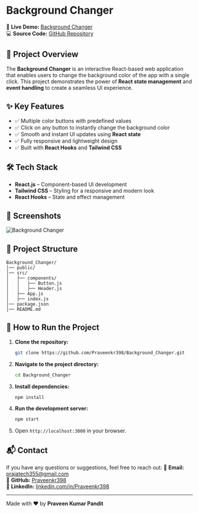 # Background Changer

🚀 **Live Demo:** [Background Changer](https://ibgchanger.netlify.app/)  
💻 **Source Code:** [GitHub Repository](https://github.com/Praveenkr398/Background_Changer)

## 📌 Project Overview
The **Background Changer** is an interactive React-based web application that enables users to change the background color of the app with a single click. This project demonstrates the power of **React state management** and **event handling** to create a seamless UI experience.

## ✨ Key Features
- ✅ Multiple color buttons with predefined values
- ✅ Click on any button to instantly change the background color
- ✅ Smooth and instant UI updates using **React state**
- ✅ Fully responsive and lightweight design
- ✅ Built with **React Hooks** and **Tailwind CSS**

## 🛠️ Tech Stack
- **React.js** – Component-based UI development
- **Tailwind CSS** – Styling for a responsive and modern look
- **React Hooks** – State and effect management

## 📸 Screenshots
![Background Changer](https://github.com/user-attachments/assets/f209b886-58cc-4e6a-aac8-1208a8b354d9)


## 📂 Project Structure
```
Background_Changer/
│── public/
│── src/
│   ├── components/
│   │   ├── Button.js
│   │   ├── Header.js
│   ├── App.js
│   ├── index.js
│── package.json
│── README.md
```

## 🚀 How to Run the Project
1. **Clone the repository:**
   ```bash
   git clone https://github.com/Praveenkr398/Background_Changer.git
   ```
2. **Navigate to the project directory:**
   ```bash
   cd Background_Changer
   ```
3. **Install dependencies:**
   ```bash
   npm install
   ```
4. **Run the development server:**
   ```bash
   npm start
   ```
5. Open `http://localhost:3000` in your browser.

## 📬 Contact
If you have any questions or suggestions, feel free to reach out:
📧 **Email:** prajatech355@gmail.com  
🔗 **GitHub:** [Praveenkr398](https://github.com/Praveenkr398)  
🔗 **LinkedIn:** [linkedin.com/in/Praveenkr398](https://www.linkedin.com/in/Praveenkr398)

---
Made with ❤️ by **Praveen Kumar Pandit**
